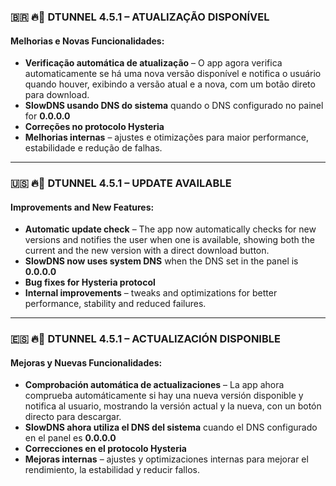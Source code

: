 ### 🇧🇷 🔥🚀 **DTUNNEL 4.5.1 – ATUALIZAÇÃO DISPONÍVEL**

#### Melhorias e Novas Funcionalidades:

* **Verificação automática de atualização** – O app agora verifica automaticamente se há uma nova versão disponível e notifica o usuário quando houver, exibindo a versão atual e a nova, com um botão direto para download.
* **SlowDNS usando DNS do sistema** quando o DNS configurado no painel for **0.0.0.0**
* **Correções no protocolo Hysteria**
* **Melhorias internas** – ajustes e otimizações para maior performance, estabilidade e redução de falhas.

---

### 🇺🇸 🔥🚀 **DTUNNEL 4.5.1 – UPDATE AVAILABLE**

#### Improvements and New Features:

* **Automatic update check** – The app now automatically checks for new versions and notifies the user when one is available, showing both the current and the new version with a direct download button.
* **SlowDNS now uses system DNS** when the DNS set in the panel is **0.0.0.0**
* **Bug fixes for Hysteria protocol**
* **Internal improvements** – tweaks and optimizations for better performance, stability and reduced failures.

---

### 🇪🇸 🔥🚀 **DTUNNEL 4.5.1 – ACTUALIZACIÓN DISPONIBLE**

#### Mejoras y Nuevas Funcionalidades:

* **Comprobación automática de actualizaciones** – La app ahora comprueba automáticamente si hay una nueva versión disponible y notifica al usuario, mostrando la versión actual y la nueva, con un botón directo para descargar.
* **SlowDNS ahora utiliza el DNS del sistema** cuando el DNS configurado en el panel es **0.0.0.0**
* **Correcciones en el protocolo Hysteria**
* **Mejoras internas** – ajustes y optimizaciones internas para mejorar el rendimiento, la estabilidad y reducir fallos.
